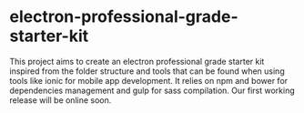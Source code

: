 # electron-professional-grade-starter-kit
This project aims to create an electron professional grade starter kit inspired from the folder structure and tools that can be found when using tools like ionic for mobile app development.
It relies on npm and bower for dependencies management and gulp for sass compilation. Our first working release will be online soon.

